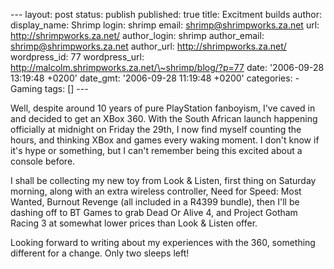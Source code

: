 --- layout: post status: publish published: true title: Excitment builds
author: display\_name: Shrimp login: shrimp email:
shrimp@shrimpworks.za.net url: http://shrimpworks.za.net/ author\_login:
shrimp author\_email: shrimp@shrimpworks.za.net author\_url:
http://shrimpworks.za.net/ wordpress\_id: 77 wordpress\_url:
http://malcolm.shrimpworks.za.net/\~shrimp/blog/?p=77 date: '2006-09-28
13:19:48 +0200' date\_gmt: '2006-09-28 11:19:48 +0200' categories: -
Gaming tags: \[\] ---

Well, despite around 10 years of pure PlayStation fanboyism, I've caved
in and decided to get an XBox 360. With the South African launch
happening officially at midnight on Friday the 29th, I now find myself
counting the hours, and thinking XBox and games every waking moment. I
don't know if it's hype or something, but I can't remember being this
excited about a console before.

I shall be collecting my new toy from Look & Listen, first thing on
Saturday morning, along with an extra wireless controller, Need for
Speed: Most Wanted, Burnout Revenge (all included in a R4399 bundle),
then I'll be dashing off to BT Games to grab Dead Or Alive 4, and
Project Gotham Racing 3 at somewhat lower prices than Look & Listen
offer.

Looking forward to writing about my experiences with the 360, something
different for a change. Only two sleeps left!
